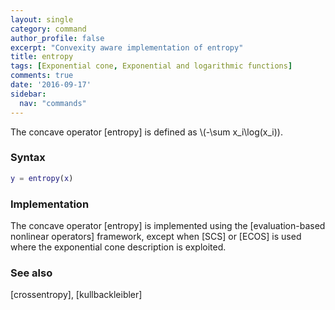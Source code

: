 ```yaml
---
layout: single
category: command
author_profile: false
excerpt: "Convexity aware implementation of entropy"
title: entropy
tags: [Exponential cone, Exponential and logarithmic functions]
comments: true
date: '2016-09-17'
sidebar:
  nav: "commands"
---
```


The concave operator [entropy] is defined as \\(-\sum x_i\log(x_i)\).

### Syntax

````matlab
y = entropy(x)
````

### Implementation

The concave operator [entropy] is implemented using the [evaluation-based nonlinear operators] framework, except when [SCS] or  [ECOS]  is used where the exponential cone description is exploited.

### See also

[crossentropy], [kullbackleibler]
